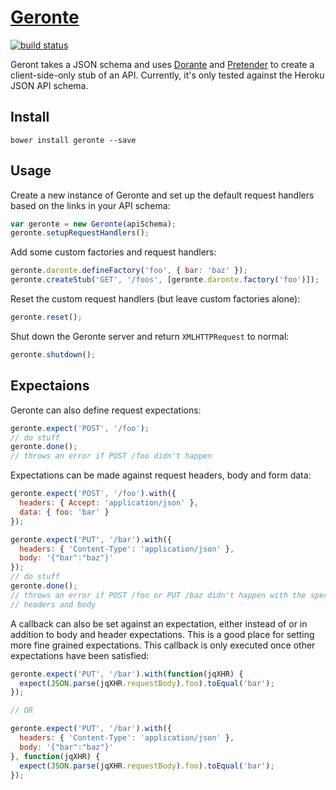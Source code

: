 # [Geronte][the-liar]

[![build status](https://travis-ci.org/heroku/geronte.svg?branch=master)](https://travis-ci.org/heroku/geronte)

Geront takes a JSON schema and uses [Dorante][dorante] and
[Pretender][pretender] to create a client-side-only stub of an API. Currently,
it's only tested against the Heroku JSON API schema.

## Install

`bower install geronte --save`

## Usage

Create a new instance of Geronte and set up the default request handlers based
on the links in your API schema:

```javascript
var geronte = new Geronte(apiSchema);
geronte.setupRequestHandlers();
```

Add some custom factories and request handlers:

```javascript
geronte.daronte.defineFactory('foo', { bar: 'baz' });
geronte.createStub('GET', '/foos', [geronte.daronte.factory('foo')]);
```

Reset the custom request handlers (but leave custom factories alone):

```javascript
geronte.reset();
```

Shut down the Geronte server and return `XMLHTTPRequest` to normal:

```javascript
geronte.shutdown();
```

## Expectaions

Geronte can also define request expectations:

```js
geronte.expect('POST', '/foo');
// do stuff
geronte.done();
// throws an error if POST /foo didn't happen
```

Expectations can be made against request headers, body and form data:

```js
geronte.expect('POST', '/foo').with({
  headers: { Accept: 'application/json' },
  data: { foo: 'bar' }
});

geronte.expect('PUT', '/bar').with({
  headers: { 'Content-Type': 'application/json' },
  body: '{"bar":"baz"}'
});
// do stuff
geronte.done();
// throws an error if POST /foo or PUT /baz didn't happen with the specified
// headers and body
```

A callback can also be set against an expectation, either instead of or in
addition to body and header expectations. This is a good place for setting more
fine grained expectations. This callback is only executed once other
expectations have been satisfied:

```js
geronte.expect('PUT', '/bar').with(function(jqXHR) {
  expect(JSON.parse(jqXHR.requestBody).foo).toEqual('bar');
});

// OR

geronte.expect('PUT', '/bar').with({
  headers: { 'Content-Type': 'application/json' },
  body: '{"bar":"baz"}'
}, function(jqXHR) {
  expect(JSON.parse(jqXHR.requestBody).foo).toEqual('bar');
});
```


[Pretender]: https://github.com/trek/pretender
[dorante]: https://github.com/jclem/dorante
[the-liar]: http://en.wikipedia.org/wiki/The_Liar_(Corneille)
